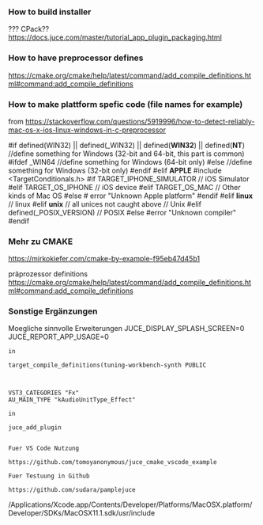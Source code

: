 ### How to build installer

??? CPack??
 https://docs.juce.com/master/tutorial_app_plugin_packaging.html

 
 ### How to have preprocessor defines 

 https://cmake.org/cmake/help/latest/command/add_compile_definitions.html#command:add_compile_definitions

### How to make plattform spefic code (file names for example)

from https://stackoverflow.com/questions/5919996/how-to-detect-reliably-mac-os-x-ios-linux-windows-in-c-preprocessor

#if defined(WIN32) || defined(_WIN32) || defined(__WIN32__) || defined(__NT__)
   //define something for Windows (32-bit and 64-bit, this part is common)
   #ifdef _WIN64
      //define something for Windows (64-bit only)
   #else
      //define something for Windows (32-bit only)
   #endif
#elif __APPLE__
    #include <TargetConditionals.h>
    #if TARGET_IPHONE_SIMULATOR
         // iOS Simulator
    #elif TARGET_OS_IPHONE
        // iOS device
    #elif TARGET_OS_MAC
        // Other kinds of Mac OS
    #else
    #   error "Unknown Apple platform"
    #endif
#elif __linux__
    // linux
#elif __unix__ // all unices not caught above
    // Unix
#elif defined(_POSIX_VERSION)
    // POSIX
#else
    #error "Unknown compiler"
#endif



### Mehr zu CMAKE
https://mirkokiefer.com/cmake-by-example-f95eb47d45b1

präprozessor definitions
https://cmake.org/cmake/help/latest/command/add_compile_definitions.html#command:add_compile_definitions



### Sonstige Ergänzungen

Moegliche sinnvolle Erweiterungen
    JUCE_DISPLAY_SPLASH_SCREEN=0
    JUCE_REPORT_APP_USAGE=0

    in 

    target_compile_definitions(tuning-workbench-synth PUBLIC



    VST3_CATEGORIES "Fx" 
    AU_MAIN_TYPE "kAudioUnitType_Effect"

    in

    juce_add_plugin


    Fuer VS Code Nutzung

    https://github.com/tomoyanonymous/juce_cmake_vscode_example

    Fuer Testuung in Github

    https://github.com/sudara/pamplejuce



/Applications/Xcode.app/Contents/Developer/Platforms/MacOSX.platform/Developer/SDKs/MacOSX11.1.sdk/usr/include

